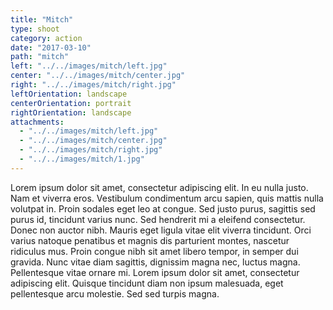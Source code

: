 ```yaml
---
title: "Mitch"
type: shoot
category: action
date: "2017-03-10"
path: "mitch"
left: "../../images/mitch/left.jpg"
center: "../../images/mitch/center.jpg"
right: "../../images/mitch/right.jpg"
leftOrientation: landscape
centerOrientation: portrait
rightOrientation: landscape
attachments: 
  - "../../images/mitch/left.jpg"
  - "../../images/mitch/center.jpg"
  - "../../images/mitch/right.jpg"
  - "../../images/mitch/1.jpg"
---
```


Lorem ipsum dolor sit amet, consectetur adipiscing elit. In eu nulla justo. Nam et viverra eros. Vestibulum condimentum arcu sapien, quis mattis nulla volutpat in. Proin sodales eget leo at congue. Sed justo purus, sagittis sed purus id, tincidunt varius nunc. Sed hendrerit mi a eleifend consectetur. Donec non auctor nibh. Mauris eget ligula vitae elit viverra tincidunt. Orci varius natoque penatibus et magnis dis parturient montes, nascetur ridiculus mus. Proin congue nibh sit amet libero tempor, in semper dui gravida. Nunc vitae diam sagittis, dignissim magna nec, luctus magna. Pellentesque vitae ornare mi. Lorem ipsum dolor sit amet, consectetur adipiscing elit. Quisque tincidunt diam non ipsum malesuada, eget pellentesque arcu molestie. Sed sed turpis magna.